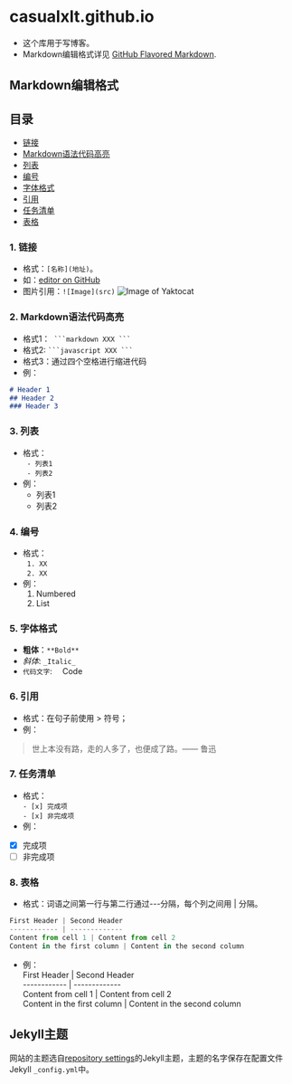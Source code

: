 # casualxlt.github.io
- 这个库用于写博客。
- Markdown编辑格式详见 [GitHub Flavored Markdown](https://guides.github.com/features/mastering-markdown/).

## Markdown编辑格式
## 目录
- [链接](#链接)
- [Markdown语法代码高亮](#Markdown语法代码高亮)
- [列表](#列表)
- [编号](#编号)
- [字体格式](#字体格式)
- [引用](#引用)
- [任务清单](#任务清单)
- [表格](#表格)
 
### 1. 链接
- 格式：`[名称](地址)`。
- 如：[editor on GitHub](https://github.com/pythonxlt/casualxlt.com/edit/master/index.md)
- 图片引用：`![Image](src)`
![Image of Yaktocat](https://octodex.github.com/images/yaktocat.png)
 
### 2. Markdown语法代码高亮
- 格式1：`  ```markdown XXX ```  `    
- 格式2: ` ```javascript XXX ``` `
- 格式3：通过四个空格进行缩进代码
- 例：
```markdown
# Header 1
## Header 2
### Header 3
```
### 3. 列表
- 格式：  
       `  - 列表1  `  
       `  - 列表2  `
- 例：
  - 列表1
  - 列表2
  
### 4. 编号
- 格式：  
      `  1. XX  `      
      `  2. XX  `
- 例：
    1. Numbered
    2. List

### 5. 字体格式
- **粗体**：`**Bold**`
- _斜体_: `_Italic_`
- `代码文字`:  `  `Code`  `

### 6. 引用
- 格式：在句子前使用 > 符号；
- 例：
> 世上本没有路，走的人多了，也便成了路。—— 鲁迅

### 7. 任务清单
- 格式：  
`- [x] 完成项`  
`- [x] 非完成项`  
- 例：
- [x] 完成项
- [ ] 非完成项

### 8. 表格
- 格式：词语之间第一行与第二行通过---分隔，每个列之间用 | 分隔。
```javascript
First Header | Second Header
------------ | -------------
Content from cell 1 | Content from cell 2
Content in the first column | Content in the second column
```
- 例：  
First Header | Second Header  
------------ | -------------  
Content from cell 1 | Content from cell 2  
Content in the first column | Content in the second column

## Jekyll主题
网站的主题选自[repository settings](https://github.com/pythonxlt/casual.github.io/settings)的Jekyll主题，主题的名字保存在配置文件Jekyll `_config.yml`中。
